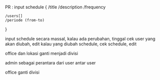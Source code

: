 PR : input schedule {
    /title
    /description
    /frequency

    /users[]
    /periode (from-to)
} 

input schedule secara massal, kalau ada perubahan, tinggal cek user yang akan diubah, edit
kalau yang diubah schedule, cek schedule, edit

office dan lokasi ganti menjadi divisi

admin sebagai perantara dari user antar user

office ganti divisi